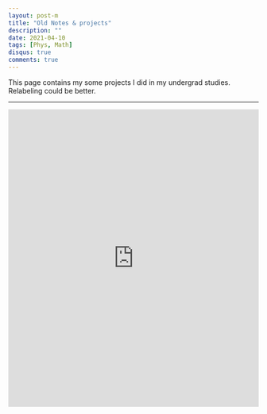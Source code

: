 ```yaml
---
layout: post-m
title: "Old Notes & projects"
description: ""
date: 2021-04-10
tags: [Phys, Math]
disqus: true
comments: true
--- 
```

<!--more-->
This page contains my some projects I did in my undergrad studies. Relabeling could be better.

---



<div style="margin:0 auto;text-align:center">
<iframe src="https://drive.google.com/embeddedfolderview?id=1LL2Q82wkNOsGL3CVjlv25fK33NsIT8We#list" style="width: 100%; height: 600px; border: 0;"></iframe>
</div>